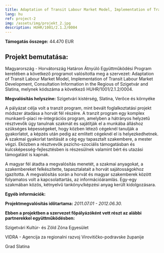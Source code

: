 ```yaml
---
title: Adaptation of Transit Labour Market Model, Implementation of Transit Labour Market Development, Consultation Information in the Regious of Szigetvár and Slatina
lang: hu
ref: project-2
img: /assets/img/projekt_2.jpg
description: HUHR/1001/2.1.2/0004
---
```


__Támogatás összege:__ 44.470 EUR

## Projekt bemutatása:

Magyarország - Horvátország Határon Átnyúló Együttműködési Program keretében a következő programot valósította meg a szervezet: Adaptation of Transit Labour Market Model, Implementation of Transit Labour Market Development, Consultation Information in the Regious of Szigetvár and Slatina, melynek kódszáma a következő HUHR/1001/2.1.2/0004.

__Megvalósítás helyszíne:__ Szigetvári kistérség, Slatina, Verőce és környéke

A pályázat célja volt a tranzit program, mint bevált foglalkoztatási projekt módszer átadása a horvát fél részére. A tranzit program egy komplex munkaerő-piaci re-integrációs program, amelyben a hátrányos helyzetű résztvevők úgy tanulnak szakmát és sajátítják el a munkába álláshoz szükséges képességeket, hogy közben létező cégeknél tanulják a gyakorlatot, a képzés után pedig az említett cégeknél el is helyezkedhetnek. A szakmai gyakorlat tanítását a cég egy tapasztalt szakembere, a mester végzi. Eközben a résztvevők pszicho-szociális támogatásban és kulcsképesség-fejlesztésben is részesülnek valamint bért és utazási támogatást is kapnak.

A magyar fél átadta a megvalósítás menetét, a szakmai anyagokat, a szakembereket felkészítette, tapasztalatait a horvát sajátosságokhoz igazította. A megvalósítás során a horvát és magyar szakemberek között folyamatos volt a kapcsolattartás, az információáramlás. Egy-egy szakmában közös, kétnyelvű tankönyv/képzési anyag került kidolgozásara.

__Egyéb információk:__

__Projektmegvalósítás időtartama:__ _2011.07.01 - 2012.06.30._

__Ebben a projektben a szervezet főpályázóként vett részt az alábbi partnerekkel együttműködésben:__

Szigetvári Kultúr- és Zöld Zóna Egyesület

VIDRA - Agencija za regionalni razvoj Virovitičko-podravske županije

Grad Slatina
